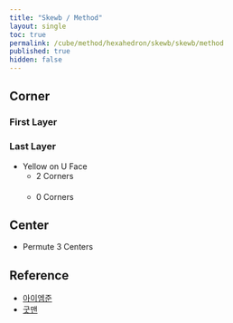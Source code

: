 ```yaml
---
title: "Skewb / Method"
layout: single
toc: true
permalink: /cube/method/hexahedron/skewb/skewb/method
published: true
hidden: false
---
```


<head>
  <base target="_blank">
  <style>
    .twisty-wrapper {
      margin        : 20px 0px;
    }
    twisty-player {
      visualization : "3D"
      background    : "checkered-transparent";
      hint-facelets : "floating";
      width         : 300px;
      height        : 200px;
    }
  </style>
  <script
    src   = "https://cdn.cubing.net/js/cubing/twisty"
    type  = "module"
    defer
  ></script>
</head>



## Corner

### First Layer

### Last Layer

- Yellow on U Face
  - 2 Corners
    <div class="twisty-wrapper">
      <twisty-player
        puzzle                    = "Skewb"
        experimental-stickering   = "full"
        alg                       = "F' D F D'"
        experimental-setup-alg    = "x F' D F D' z2 F' D F D' z2 y F' D F D' z2 F' D F D' z2 y' x2 F' D F D' z2 F' D F D' z2 x2 y F' D F D' z2 F' D F D' z2 y'"
        experimental-setup-anchor = "end"
      ></twisty-player>
    </div>
  - 0 Corners
    <div class="twisty-wrapper">
      <twisty-player
        puzzle                    = "Skewb"
        experimental-stickering   = "full"
        alg                       = "F' D F D' z F' D F D'"
        experimental-setup-alg    = "x F' D F D' z2 F' D F D' z2 y F' D F D' z2 F' D F D' z2 y' x2 F' D F D' z2 F' D F D' z2 x2 y F' D F D' z2 F' D F D' z2 y'"
        experimental-setup-anchor = "end"
      ></twisty-player>
    </div>



## Center

- Permute 3 Centers
  <div class="twisty-wrapper">
    <twisty-player
      puzzle                    = "Skewb"
      experimental-stickering   = "full"
      alg                       = "F' D F D' z2 F' D F D' z2"
      experimental-setup-alg    = "F' D F D' z2 F' D F D' x2 z F' D F D' z2 F' D F D' z y F' D F D' z2 F' D F D' z y x2"
      experimental-setup-anchor = "end"
    ></twisty-player>
  </div>



## Reference

- [아이엠준](https://youtu.be/5R3sU-_bMAI)
- [굿맨](https://youtu.be/2a594D-GrVs)

